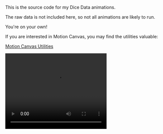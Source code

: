 This is the source code for my Dice Data animations.

The raw data is not included here, so not all animations are likely to run. 

You're on your own!

If you are interested in Motion Canvas, you may find the utilities valuable:

[Motion Canvas Utilities](src/utils)

<video width="320" height="240" controls>
  <source src="src/utils/utilsDemoProject.mp4" type="video/mp4">
</video>

